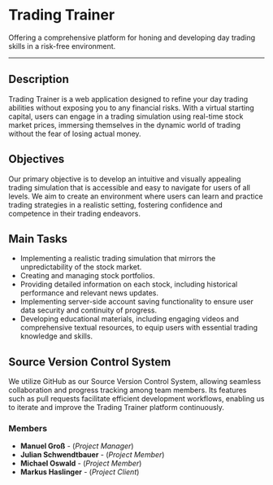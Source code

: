 # Trading Trainer
Offering a comprehensive platform for honing and developing day trading skills in a risk-free environment.

---

## Description
Trading Trainer is a web application designed to refine your day trading abilities without exposing you to any financial risks. With a virtual starting capital, users can engage in a trading simulation using real-time stock market prices, immersing themselves in the dynamic world of trading without the fear of losing actual money.

## Objectives
Our primary objective is to develop an intuitive and visually appealing trading simulation that is accessible and easy to navigate for users of all levels. We aim to create an environment where users can learn and practice trading strategies in a realistic setting, fostering confidence and competence in their trading endeavors.

## Main Tasks
- Implementing a realistic trading simulation that mirrors the unpredictability of the stock market.
- Creating and managing stock portfolios.
- Providing detailed information on each stock, including historical performance and relevant news updates.
- Implementing server-side account saving functionality to ensure user data security and continuity of progress.
- Developing educational materials, including engaging videos and comprehensive textual resources, to equip users with essential trading knowledge and skills.

## Source Version Control System
We utilize GitHub as our Source Version Control System, allowing seamless collaboration and progress tracking among team members. Its features such as pull requests facilitate efficient development workflows, enabling us to iterate and improve the Trading Trainer platform continuously.

### Members
- **Manuel Groß**  - (*Project Manager*)
- **Julian Schwendtbauer** - (*Project Member*)
- **Michael Oswald** - (*Project Member*)
- **Markus Haslinger** - (*Project Client*) 